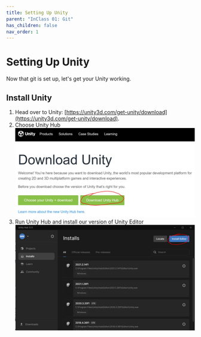```yaml
---
title: Setting Up Unity
parent: "InClass 01: Git"
has_children: false
nav_order: 1
---
```


# Setting Up Unity

Now that git is set up, let's get your Unity working.

## Install Unity

1. Head over to Unity: [https://unity3d.com/get-unity/download](https://unity3d.com/get-unity/download).
2. Choose Unity Hub
![Download Unity](images/unity/downloadunity.jpg)
3. Run Unity Hub and install our version of Unity Editor
![Install Editor](images/unity/installeditor.jpg)


